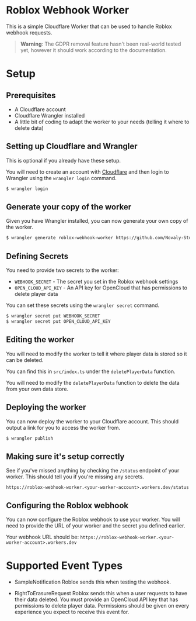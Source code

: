 # Roblox Webhook Worker

This is a simple Cloudflare Worker that can be used to handle Roblox webhook requests.

> **Warning**: The GDPR removal feature hasn't been real-world tested yet, however it should work according to the documentation.

# Setup

## Prerequisites

- A Cloudflare account
- Cloudflare Wrangler installed
- A little bit of coding to adapt the worker to your needs (telling it where to delete data)

## Setting up Cloudflare and Wrangler

This is optional if you already have these setup.

You will need to create an account with [Cloudflare](https://cloudflare.com) and then login to Wrangler using the `wrangler login` command.

```bash
$ wrangler login
```

## Generate your copy of the worker

Given you have Wrangler installed, you can now generate your own copy of the worker.

```bash
$ wrangler generate roblox-webhook-worker https://github.com/Novaly-Studios/roblox-webhook-worker
```

## Defining Secrets

You need to provide two secrets to the worker:
- `WEBHOOK_SECRET` - The secret you set in the Roblox webhook settings
- `OPEN_CLOUD_API_KEY` - An API key for OpenCloud that has permissions to delete player data

You can set these secrets using the `wrangler secret` command.

```bash
$ wrangler secret put WEBHOOK_SECRET
$ wrangler secret put OPEN_CLOUD_API_KEY
```

## Editing the worker

You will need to modify the worker to tell it where player data is stored so it can be deleted.

You can find this in `src/index.ts` under the `deletePlayerData` function.

You will need to modify the `deletePlayerData` function to delete the data from your own data store.

## Deploying the worker

You can now deploy the worker to your Cloudflare account. This should output a link for you to access the worker from.

```bash
$ wrangler publish
```

## Making sure it's setup correctly

See if you've missed anything by checking the `/status` endpoint of your worker. This should tell you if you're missing any secrets.

`https://roblox-webhook-worker.<your-worker-account>.workers.dev/status`

## Configuring the Roblox webhook

You can now configure the Roblox webhook to use your worker. You will need to provide the URL of your worker and the secret you defined earlier.

Your webhook URL should be: `https://roblox-webhook-worker.<your-worker-account>.workers.dev`

# Supported Event Types

- SampleNotification
Roblox sends this when testing the webhook.

- RightToErasureRequest
Roblox sends this when a user requests to have their data deleted. You must provide an
OpenCloud API key that has permissions to delete player data. Permissions should be
given on every experience you expect to receive this event for.
